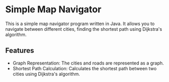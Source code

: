 # Simple Map Navigator

This is a simple map navigator program written in Java. It allows you to navigate between different cities, finding the shortest path using Dijkstra's algorithm.

## Features

- Graph Representation: The cities and roads are represented as a graph.
- Shortest Path Calculation: Calculates the shortest path between two cities using Dijkstra's algorithm.


